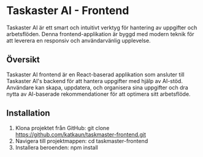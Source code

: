# Taskaster AI - Frontend

Taskaster AI är ett smart och intuitivt verktyg för hantering av uppgifter och arbetsflöden. Denna frontend-applikation är byggd med modern teknik för att leverera en responsiv och användarvänlig upplevelse.

## Översikt

Taskaster AI frontend är en React-baserad applikation som ansluter till Taskaster AI's backend för att hantera uppgifter med hjälp av AI-stöd. Användare kan skapa, uppdatera, och organisera sina uppgifter och dra nytta av AI-baserade rekommendationer för att optimera sitt arbetsflöde.

## Installation

1. Klona projektet från GitHub: 
git clone https://github.com/katkaun/taskmaster-frontend.git
2. Navigera till projektmappen: 
cd taskmaster-frontend
3. Installera beroenden:
npm install

